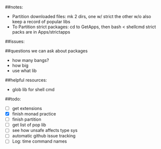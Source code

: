 ##notes: 
- Partition downloaded files: mk 2 dirs, one w/ strict the other w/o also keep a record of popular libs
- To Partition strict packages: cd to GetApps, then bash < shellcmd strict packs are in Apps/strictapps

##issues: 

##questions we can ask about packages
- how many bangs?
- how big
- use what lib

##helpful resources:
- glob lib for shell cmd

##todo: 
- [ ] get extensions
- [x] finish monad practice
- [ ] finish partition
- [ ] get list of pop lib
- [ ] see how unsafe affects type sys
- [ ] automatic github issue tracking
- [ ] Log: time command names
